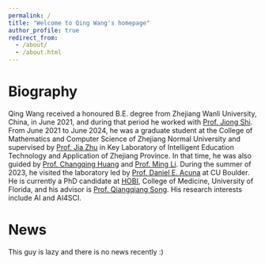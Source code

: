```yaml
---
permalink: /
title: "Welcome to Qing Wang's homepage"
author_profile: true
redirect_from: 
  - /about/
  - /about.html
---
```




Biography
======
Qing Wang received a honoured B.E. degree from Zhejiang Wanli University, China, in June 2021, and during that period he worked with [Prof. Jiong Shi](https://scholar.google.com/citations?hl=zh-CN&authuser=1&user=i4CxYLwAAAAJ). From June 2021 to June 2024, he was a graduate student at the College of Mathematics and Computer Science of Zhejiang Normal University and supervised by [Prof. Jia Zhu](https://scholar.google.com/citations?user=KO3MIkQAAAAJ&hl=zh-CN) in Key Laboratory of Intelligent Education Technology and Application of Zhejiang Province. In that time, he was also guided by [Prof. Changqing Huang](https://scholar.google.com/citations?user=C3TSoowAAAAJ&hl=zh-CN) and [Prof. Ming Li](https://scholar.google.com/citations?user=Z7yEoOQAAAAJ&hl=zh-CN). During the summer of 2023, he visited the laboratory led by [Prof. Daniel E. Acuna](https://scholar.google.com/citations?user=GAi23ssAAAAJ&hl=zh-CN&authuser=1&oi=ao) at CU Boulder. He is currently a PhD candidate at [HOBI](https://hobi.med.ufl.edu/), College of Medicine, University of Florida, and his advisor is [Prof. Qiangqiang Song](https://scholar.google.com/citations?user=wIYviKIAAAAJ&hl=zh-CN). His research interests include AI and AI4SCI.


News
======
This guy is lazy and there is no news recently :)






